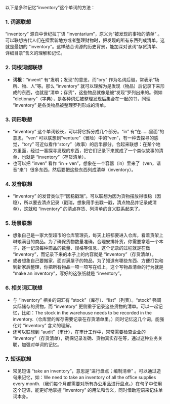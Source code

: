 以下是多种记忆“inventory”这个单词的方法：

### 1. 词源联想
“inventory” 源自中世纪拉丁语 “inventarium”，原义为“被发现的事物的清单” 。可以联想古代人们在探索新地方或者整理财物时，把发现的所有东西列成清单，这就是最初的 “inventory”。这样结合词源的历史背景，能加深对该词“存货清单、详细目录”含义的理解和记忆。

### 2. 词根词缀联想
 - **词根**：“invent” 有“发明；发现”的意思，而“ory” 作为名词后缀，常表示“场所、物、人”等。那么 “inventory” 就可以理解为是发现（物品）后记录下来形成的东西，也就是“清单；存货”，这些物品就像是被“发现”罗列出来的。例如 “dictionary”（字典），是各种词汇被整理发现后集合在一起的书，同理 “inventory” 是各类物品被整理罗列形成的清单。

### 3. 词形联想
 - “inventory” 这个单词较长，可以将它拆分成几个部分。“in” 有“在……里面”的意思，“ven” 可以联想到“venture”（冒险）中的“ven”，有一种去探寻的感觉，“tory” 可近似看作“story”（故事）的后半部分。合起来联想：在某个地方里面，经过一番探寻发现的东西，把它们记录下来就成了一个类似故事的清单，也就是 “inventory”（存货清单）。
 - 也可以把 “inven” 看作 “in + ven”，想象在一个容器（in）里来了（ven，谐音“来”）很多东西，然后要把这些东西列成清单（inventory）。

### 4. 发音联想
 - “inventory” 的发音类似于“因稳戳瑞”。可以联想为因为货物摆放得很稳（因稳），所以要去清点记录（戳瑞，想象用手去戳一戳，清点物品并记录成清单），这就和 “inventory” 的清点存货、列清单的含义联系起来了。

### 5. 场景联想
 - 想象自己是一家大型超市的仓库管理员，每天上班都要进入仓库，看着货架上琳琅满目的商品。为了确保货物数量准确，合理安排补货，你需要拿着一个本子，逐一记录每种商品的数量、规格等信息，这个记录的过程就是在做 “inventory”，而记录下来的本子上的内容就是 “inventory”（存货清单）。
 - 或者想象自己要搬家，面对满屋子的物品，为了知道有哪些东西、方便打包和到新家后整理，你把所有物品一项一项写在纸上，这个写物品清单的行为就是 “make an inventory”，写好的这张纸就是 “inventory”。

### 6. 相关词汇联想
 - 与 “inventory” 相关的词汇有 “stock”（库存）、“list”（列表）。“stock” 强调实际储存的货物，而 “inventory” 更侧重于记录这些货物的清单。可以一起记忆，比如：The stock in the warehouse needs to be recorded in the inventory.（仓库里的库存需要记录在存货清单里。）同时记忆这几个词，能强化对 “inventory” 含义的理解。
 - 还可以联想到 “audit”（审计），在审计工作中，常常需要检查企业的 “inventory”（存货清单），确保记录准确、货物真实存在等，通过这种业务关联，加强对单词的记忆。

### 7. 短语联想
 - 常见短语 “take an inventory”，意思是“进行盘点；编制清单” 。可以通过造句来记忆，如：We need to take an inventory of all the office supplies every month.（我们每个月都需要对所有办公用品进行盘点。）在句子中使用这个短语，能更好地掌握 “inventory” 的用法和含义，同时借助短语来记住单词本身。 